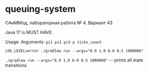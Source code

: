 # queuing-system
САиММод, лабораторная работа № 4. Вариант 43

Java 17 is MUST HAVE.

Usage:
Arguments: ```pi1 pi2 pi3 p ticks_count```

```LOG_LEVEL=error ./gradlew run --args="0.9 1.0 0.0 0.5 1000000"```

```./gradlew run --args="0.9 1.0 0.0 0.5 1000000"``` -- prints all state transitions
